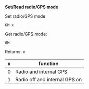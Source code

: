 __Set/Read radio/GPS mode__

Set radio/GPS mode:

	GM x

Get radio/GPS mode:

	GM

Returns: x
	
|x|function|
|---|---|
|0|Radio and internal GPS
|1|Radio off and internal GPS on
